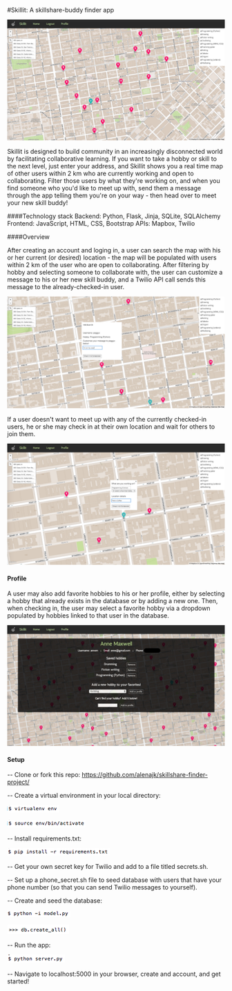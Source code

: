 #Skillit: A skillshare-buddy finder app

![image](/static/search.png)

Skillit is designed to build community in an increasingly disconnected world by facilitating collaborative learning. If you want to take a hobby or skill to the next level, just enter your address, and Skillit shows you a real time map of other users within 2 km who are currently working and open to collaborating. Filter those users by what they're working on, and when you find someone who you'd like to meet up with, send them a message through the app telling them you're on your way - then head over to meet your new skill buddy!

####Technology stack
Backend: Python, Flask, Jinja, SQLite, SQLAlchemy
Frontend:  JavaScript, HTML, CSS, Bootstrap
APIs: Mapbox, Twilio

####Overview

After creating an account and loging in, a user can search the map with his or her current (or desired) location - the map will be populated with users within 2 km of the user who are open to collaborating. After filtering by hobby and selecting someone to collaborate with, the user can customize a message to his or her new skill buddy, and a Twilio API call sends this message to the already-checked-in user.

![image](/static/checkin.png)

If a user doesn't want to meet up with any of the currently checked-in users, he or she may check in at their own location and wait for others to join them. 

![image](/static/solo-checkin.png)

#### Profile
A user may also add favorite hobbies to his or her profile, either by selecting a hobby that already exists in the database or by adding a new one. Then, when checking in, the user may select a favorite hobby via a dropdown populated by hobbies linked to that user in the database.

![image](/static/profile.jpg)

#### Setup

-- Clone or fork this repo:
https://github.com/alenajk/skillshare-finder-project/

-- Create a virtual environment in your local directory:

![image](/static/virtualenv.png)

![image](/static/source.png)

-- Install requirements.txt:

![image](/static/req.png)

-- Get your own secret key for Twilio and add to a file titled secrets.sh.

-- Set up a phone_secret.sh file to seed database with users that have your phone number (so that you can send Twilio messages to yourself).

-- Create and seed the database:

![image](/static/model.png)

![image](/static/db-create.png)

-- Run the app:

![image](/static/app.png)

-- Navigate to localhost:5000 in your browser, create and account, and get started!
